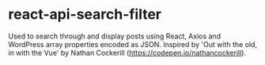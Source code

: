 # react-api-search-filter
Used to search through and display posts using React, Axios and WordPress array properties encoded as JSON. Inspired by 'Out with the old, in with the Vue' by Nathan Cockerill (https://codepen.io/nathancockerill).
